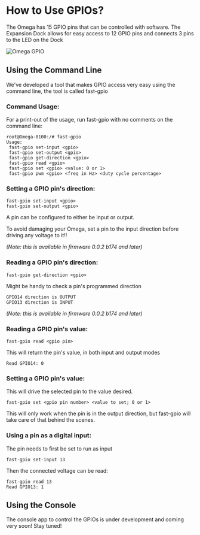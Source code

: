 # How to Use GPIOs?

The Omega has 15 GPIO pins that can be controlled with software. 
The Expansion Dock allows for easy access to 12 GPIO pins and connects 3 pins to the LED on the Dock

![Omega GPIO](//i.imgur.com/Oug8I8H.png)

## Using the Command Line

We've developed a tool that makes GPIO access very easy using the command line, the tool is called fast-gpio

### Command Usage:

For a print-out of the usage, run fast-gpio with no comments on the command line:

```
root@Omega-0100:/# fast-gpio
Usage:
 fast-gpio set-input <gpio>
 fast-gpio set-output <gpio>
 fast-gpio get-direction <gpio>
 fast-gpio read <gpio>
 fast-gpio set <gpio> <value: 0 or 1>
 fast-gpio pwm <gpio> <freq in Hz> <duty cycle percentage>
```

### Setting a GPIO pin's direction:

```
fast-gpio set-input <gpio>
fast-gpio set-output <gpio>
```

A pin can be configured to either be input or output. 

To avoid damaging your Omega, set a pin to the input direction before driving any voltage to it!!

*(Note: this is available in firmware 0.0.2 b174 and later)*

### Reading a GPIO pin's direction:

```
fast-gpio get-direction <gpio>
```

Might be handy to check a pin's programmed direction

```
GPIO14 direction is OUTPUT
GPIO13 direction is INPUT
```

*(Note: this is available in firmware 0.0.2 b174 and later)*

### Reading a GPIO pin's value:

```
fast-gpio read <gpio pin>
```

This will return the pin's value, in both input and output modes

```
Read GPIO14: 0
```

### Setting a GPIO pin's value:
This will drive the selected pin to the value desired.

```
fast-gpio set <gpio pin number> <value to set; 0 or 1>
```

This will only work when the pin is in the output direction, but fast-gpio will take care of that behind the scenes.

### Using a pin as a digital input:

The pin needs to first be set to run as input

```
fast-gpio set-input 13
```

Then the connected voltage can be read:

```
fast-gpio read 13
Read GPIO13: 1
```

## Using the Console

The console app to control the GPIOs is under development and coming very soon! Stay tuned!
